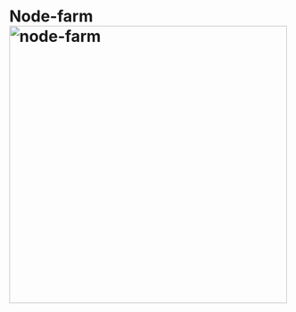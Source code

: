 # Node-farm<img width="498" alt="node-farm" src="https://user-images.githubusercontent.com/94166330/174533010-2274624b-3d47-41ee-81a3-4183d5dcd65e.png">
